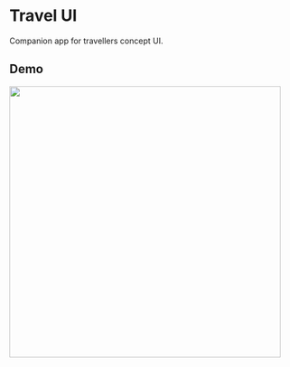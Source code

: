 # Travel UI

Companion app for travellers concept UI.

## Demo

<img height="480px" src="demo/1.gif">